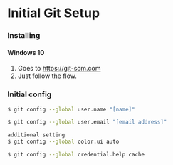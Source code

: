 # Initial Git Setup

### Installing
#### Windows 10
1. Goes to https://git-scm.com
2. Just follow the flow.

### Initial config
```sh
$ git config --global user.name "[name]"

$ git config --global user.email "[email address]"

additional setting
$ git config --global color.ui auto

$ git config --global credential.help cache
```
